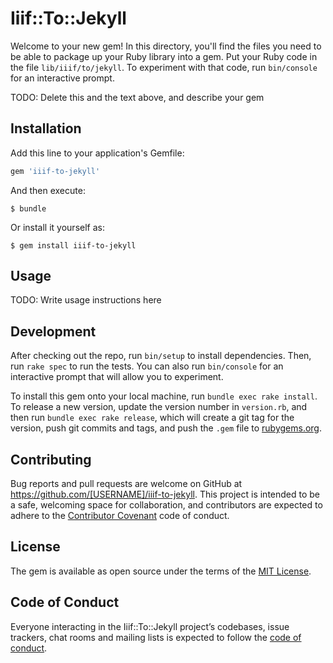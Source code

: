 # Iiif::To::Jekyll

Welcome to your new gem! In this directory, you'll find the files you need to be able to package up your Ruby library into a gem. Put your Ruby code in the file `lib/iiif/to/jekyll`. To experiment with that code, run `bin/console` for an interactive prompt.

TODO: Delete this and the text above, and describe your gem

## Installation

Add this line to your application's Gemfile:

```ruby
gem 'iiif-to-jekyll'
```

And then execute:

    $ bundle

Or install it yourself as:

    $ gem install iiif-to-jekyll

## Usage

TODO: Write usage instructions here

## Development

After checking out the repo, run `bin/setup` to install dependencies. Then, run `rake spec` to run the tests. You can also run `bin/console` for an interactive prompt that will allow you to experiment.

To install this gem onto your local machine, run `bundle exec rake install`. To release a new version, update the version number in `version.rb`, and then run `bundle exec rake release`, which will create a git tag for the version, push git commits and tags, and push the `.gem` file to [rubygems.org](https://rubygems.org).

## Contributing

Bug reports and pull requests are welcome on GitHub at https://github.com/[USERNAME]/iiif-to-jekyll. This project is intended to be a safe, welcoming space for collaboration, and contributors are expected to adhere to the [Contributor Covenant](http://contributor-covenant.org) code of conduct.

## License

The gem is available as open source under the terms of the [MIT License](https://opensource.org/licenses/MIT).

## Code of Conduct

Everyone interacting in the Iiif::To::Jekyll project’s codebases, issue trackers, chat rooms and mailing lists is expected to follow the [code of conduct](https://github.com/[USERNAME]/iiif-to-jekyll/blob/master/CODE_OF_CONDUCT.md).
